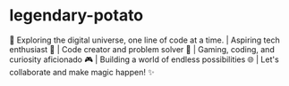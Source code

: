 # legendary-potato
🚀 Exploring the digital universe, one line of code at a time. | Aspiring tech enthusiast 🌟 | Code creator and problem solver 🧠 | Gaming, coding, and curiosity aficionado 🎮 | Building a world of endless possibilities 🌐 | Let's collaborate and make magic happen! ✨
